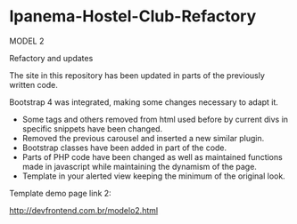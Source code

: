 # Ipanema-Hostel-Club-Refactory

MODEL 2

Refactory and updates

The site in this repository has been updated in parts of the previously written code.

Bootstrap 4 was integrated, making some changes necessary to adapt it.

* Some tags and others removed from html used before by current divs in specific snippets have been changed.
* Removed the previous carousel and inserted a new similar plugin.
* Bootstrap classes have been added in part of the code.
* Parts of PHP code have been changed as well as maintained functions made in javascript while maintaining the dynamism of the page.
* Template in your alerted view keeping the minimum of the original look.

Template demo page link 2:

http://devfrontend.com.br/modelo2.html
